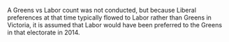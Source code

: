 A Greens vs Labor count was not conducted, but because Liberal preferences at that time typically flowed to Labor rather than Greens in Victoria, it is assumed that Labor would have been preferred to the Greens in that electorate in 2014.